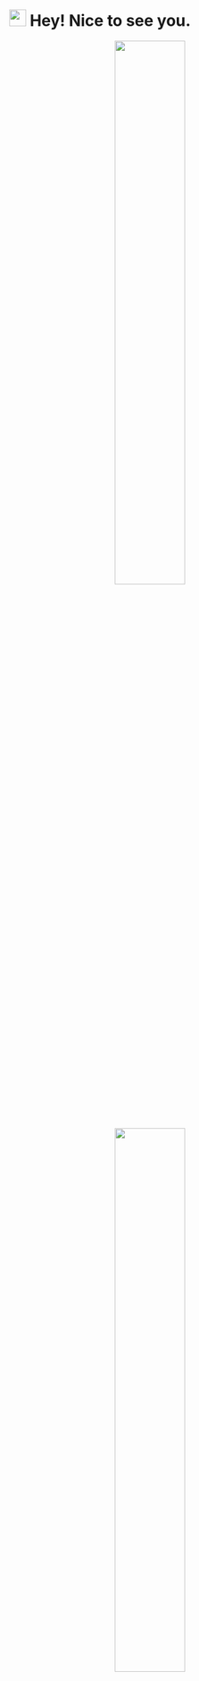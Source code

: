 <h1><img src="https://emojis.slackmojis.com/emojis/images/1531849430/4246/blob-sunglasses.gif?1531849430" width="30"/> Hey! Nice to see you.</h1>


<div id="header" align="center">
  <img src="https://media.giphy.com/media/MC6eSuC3yypCU/giphy.gif" width="50%"/>
</div>





<div id="header" align="center">
  <img src="https://media.giphy.com/media/S9oecmLUi26zYzrTZt/giphy.gif" width="50%"/>
</div>
